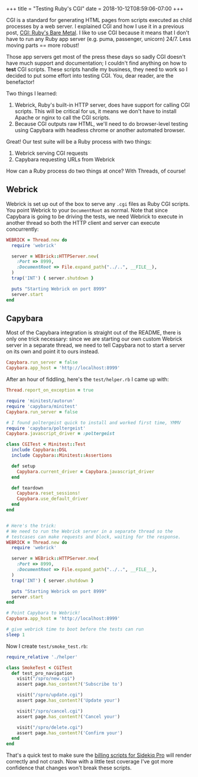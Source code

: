 +++
title = "Testing Ruby's CGI"
date = 2018-10-12T08:59:06-07:00
+++

CGI is a standard for generating HTML pages from scripts executed as
child processes by a web server. I explained CGI and how I use it in a
previous post, [CGI: Ruby's Bare Metal](/2015/01/05/cgi-rubys-bare-metal/).
I like to use CGI because it means that I don't have to run any Ruby app
server (e.g. puma, passenger, unicorn) 24/7.  Less moving parts == more
robust!

Those app servers get most of the press these days so sadly CGI doesn't
have much support and documentation; I couldn't find anything on how to **test** CGI scripts.
These scripts handle my business, they need to work so I decided to put some effort into testing CGI.
You, dear reader, are the benefactor!

Two things I learned:

1. Webrick, Ruby's built-in HTTP server, does have support for calling CGI scripts.
   This will be critical for us, it means we don't have to install Apache or nginx to call the CGI scripts.
2. Because CGI outputs raw HTML, we'll need to do browser-level testing
   using Capybara with headless chrome or another automated browser.

Great! Our test suite will be a Ruby process with two things:

1. Webrick serving CGI requests
2. Capybara requesting URLs from Webrick

How can a Ruby process do two things at once?  With Threads, of course!

## Webrick

Webrick is set up out of the box to serve any `.cgi` files as Ruby CGI scripts.
You point Webrick to your `DocumentRoot` as normal.  Note that since
Capybara is going to be driving the tests, we need Webrick to execute in
another thread so both the HTTP client and server can execute
concurrently:

```ruby
WEBRICK = Thread.new do
  require 'webrick'

  server = WEBrick::HTTPServer.new(
    :Port => 8999,
    :DocumentRoot => File.expand_path("../..", __FILE__),
  )
  trap('INT') { server.shutdown }

  puts "Starting Webrick on port 8999"
  server.start
end
```

## Capybara

Most of the Capybara integration is straight out of the README, there is
only one trick necessary: since we are starting our own custom Webrick
server in a separate thread, we need to tell Capybara not to start a
server on its own and point it to ours instead.

```ruby
Capybara.run_server = false
Capybara.app_host = 'http://localhost:8999'
```

After an hour of fiddling, here's the `test/helper.rb` I came up with:

```ruby
Thread.report_on_exception = true

require 'minitest/autorun'
require 'capybara/minitest'
Capybara.run_server = false

# I found poltergeist quick to install and worked first time, YMMV
require 'capybara/poltergeist'
Capybara.javascript_driver = :poltergeist

class CGITest < Minitest::Test
  include Capybara::DSL
  include Capybara::Minitest::Assertions

  def setup
    Capybara.current_driver = Capybara.javascript_driver
  end

  def teardown
    Capybara.reset_sessions!
    Capybara.use_default_driver
  end
end


# Here's the trick:
# We need to run the Webrick server in a separate thread so the
# testcases can make requests and block, waiting for the response.
WEBRICK = Thread.new do
  require 'webrick'

  server = WEBrick::HTTPServer.new(
    :Port => 8999,
    :DocumentRoot => File.expand_path("../..", __FILE__),
  )
  trap('INT') { server.shutdown }

  puts "Starting Webrick on port 8999"
  server.start
end

# Point Capybara to Webrick!
Capybara.app_host = 'http://localhost:8999'

# give webrick time to boot before the tests can run
sleep 1
```

Now I create `test/smoke_test.rb`:

```ruby
require_relative './helper'

class SmokeTest < CGITest
  def test_pro_navigation
    visit("/spro/new.cgi")
    assert page.has_content?('Subscribe to')

    visit("/spro/update.cgi")
    assert page.has_content?('Update your')

    visit("/spro/cancel.cgi")
    assert page.has_content?('Cancel your')

    visit("/spro/delete.cgi")
    assert page.has_content?('Confirm your')
  end
end
```

That's a quick test to make sure the [billing scripts for Sidekiq
Pro](https://billing.contribsys.com/spro/) will render correctly and not crash.
Now with a little test coverage I've got more confidence that changes won't break these scripts.
